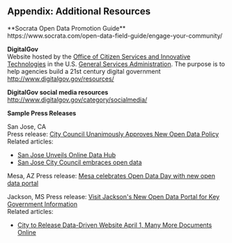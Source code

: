 <h2>Appendix: Additional Resources</h2>
**Socrata Open Data Promotion Guide**
<br>https://www.socrata.com/open-data-field-guide/engage-your-community/</br>

**DigitalGov**
<br>Website hosted by the <a href="http://www.gsa.gov/portal/category/25729">Office of Citizen Services and Innovative Technologies</a> in the U.S. <a href="http://www.gsa.gov/portal/category/100000">General Services Administration</a>. The purpose is to help agencies build a 21st century digital government</br>
http://www.digitalgov.gov/resources/

**DigitalGov social media resources**
<br>http://www.digitalgov.gov/category/socialmedia/</br>

**Sample Press Releases**

San Jose, CA
<br>Press release: <a href="http://www.sanjoseinfo.org/external/content/document/1914/2806926/1/Open%20Data%20Final.pdf">City Council Unanimously Approves New Open Data Policy</a></br> 
Related articles:
* <a href="http://www.sanjoseinside.com/2016/04/08/san-jose-creates-online-data-hub/">San Jose Unveils Online Data Hub</a> 
* <a href="https://sfbay.ca/2016/04/05/san-jose-city-council-embraces-open-data/">San Jose City Council embraces open data</a>

Mesa, AZ
Press release: <a href="http://www.mesaaz.gov/Home/Components/News/News/926/">Mesa celebrates Open Data Day with new open data portal</a>

Jackson, MS
Press release: <a href="http://www.jacksonms.gov/CivicAlerts.aspx?AID=571">Visit Jackson's New Open Data Portal for Key Government Information</a>
<br>Related articles:</br>
* <a href="http://www.jacksonfreepress.com/news/2016/mar/21/city-release-data-driven-website-april-1-many-more/">City to Release Data-Driven Website April 1, Many More Documents Online</a>
